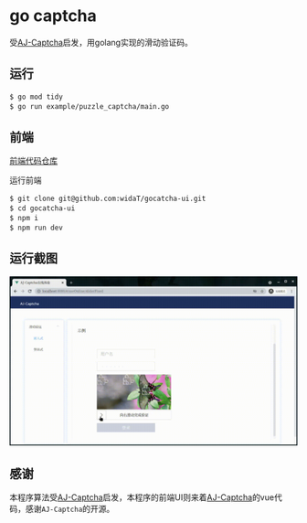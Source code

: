 # go captcha

受[AJ-Captcha](https://gitee.com/anji-plus/captcha)启发，用golang实现的滑动验证码。


## 运行

```bash
$ go mod tidy
$ go run example/puzzle_captcha/main.go

```

## 前端

[前端代码仓库](https://github.com/widaT/gocatcha-ui)

运行前端

```bash
$ git clone git@github.com:widaT/gocatcha-ui.git
$ cd gocatcha-ui
$ npm i
$ npm run dev
```

## 运行截图

![](./doc/1.gif)


## 感谢

本程序算法受[AJ-Captcha](https://gitee.com/anji-plus/captcha)启发，本程序的前端UI则来着[AJ-Captcha](https://gitee.com/anji-plus/captcha)的vue代码，感谢`AJ-Captcha`的开源。